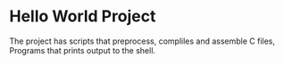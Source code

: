 # Hello World Project
The project has scripts that preprocess, compliles and assemble C files, Programs that prints output to the shell.
